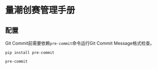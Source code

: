 # 量潮创赛管理手册

## 配置

Git Commit前需要依赖`pre-commit`命令运行Git Commit Message格式检查。

```shell
pip install pre-commit
```

```shell
pre-commit
```
